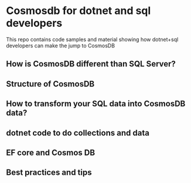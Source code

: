 # Cosmosdb for dotnet and sql developers
This repo contains code samples and material showing how dotnet+sql developers can make the jump to CosmosDB

## How is CosmosDB different than SQL Server?

## Structure of CosmosDB
## How to transform your SQL data into CosmosDB data?

## dotnet code to  do collections and data

## EF core and Cosmos DB

## Best practices and tips